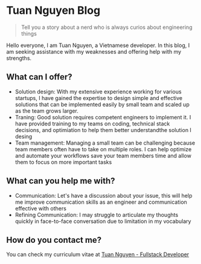 # Tuan Nguyen Blog
> Tell you a story about a nerd who is always curios about engineering things 

Hello everyone, I am Tuan Nguyen, a Vietnamese developer. In this blog, I am seeking assistance with my weaknesses and offering help with my strengths.

## What can I offer?

- Solution design: With my extensive experience working for various startups, I have gained the expertise to design simple and effective solutions that can be implemented easily by small team and scaled up as the team grows larger.
- Traning: Good solution requires competent engineers to implement it. I have provided training to my teams on coding, technical stack decisions, and optimiation to help them better understandthe solution I desing
- Team management: Managing a small team can be challenging because team members often have to take on multiple roles. I can help optimize and automate your workflows save your team members time and allow them to focus on more important tasks

## What can you help me with?

- Communication: Let's have a discussion about your issue, this will help me improve communication skills as an engineer and communication effective with others
- Refining Communication: I may struggle to articulate my thoughts quickly in face-to-face conversation due to limitation in my vocabulary

## How do you contact me?

You can check my curriculum vitae at [Tuan Nguyen - Fullstack Developer](https://tuannguyen.scrapnode.com/)